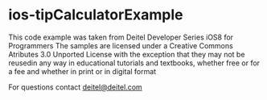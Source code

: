 # ios-tipCalculatorExample

This code example was taken from Deitel Developer Series
iOS8 for Programmers
The samples are licensed under a Creative Commons Atributes 3.0 Unported License
with the exception that they may not be reusedin any way in educational tutorials
and textbooks, whether free or for a fee and whether in print or in digital format

For questions contact deitel@deitel.com

